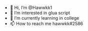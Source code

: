 - 👋 Hi, I’m @Hawwkk1
- 👀 I’m interested in glua script
- 🌱 I’m currently learning in college
- 📫 How to reach me hawwkk#2586

<!---
Hawwkk1/Hawwkk1 is a ✨ special ✨ repository because its `README.md` (this file) appears on your GitHub profile.
You can click the Preview link to take a look at your changes.
--->
